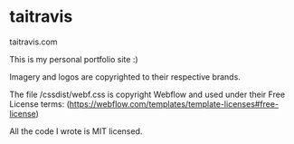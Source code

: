 # taitravis
taitravis.com

This is my personal portfolio site :) 

Imagery and logos are copyrighted to their respective brands.

The file /cssdist/webf.css is copyright Webflow and used under their Free License terms:
 (https://webflow.com/templates/template-licenses#free-license)
 
All the code I wrote is MIT licensed.
